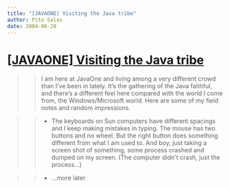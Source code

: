 ```yaml
---
title: "[JAVAONE] Visiting the Java tribe"
author: Pito Salas
date: 2004-06-28
---
```

# [[JAVAONE] Visiting the Java tribe](None)



>>

>> I am here at JavaOne and living among a very different crowd than I’ve been
in lately. It’s the gathering of the Java faithful, and there’s a different
feel here compared with the world I come from, the Windows/Microsoft world.
Here are some of my field notes and random impressions.

>>

>>   * The keyboards on Sun computers have different spacings and I keep
making mistakes in typing. The mouse has two buttons and no wheel. But the
right button does something different from what I am used to. And boy, just
taking a screen shot of something, some process crashed and dumped on my
screen. (The computer didn't crash, just the process…)

>>   * …more later


